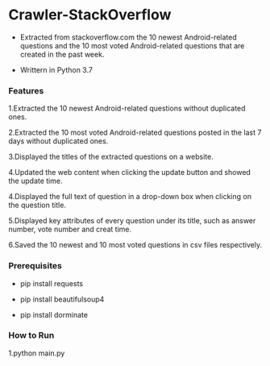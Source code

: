 # Crawler-StackOverflow
- Extracted from stackoverflow.com the 10 newest Android-related questions and the 10 most voted Android-related questions that are created in the past week.

- Writtern in Python 3.7

### Features
1.Extracted the 10 newest Android-related questions without duplicated ones.

2.Extracted the 10 most voted Android-related questions posted in the last 7 days without duplicated ones.

3.Displayed the titles of the extracted questions on a website.

4.Updated the web content when clicking the update button and showed the update time.<new>
  
4.Displayed the full text of question in a drop-down box when clicking on the question title.

5.Displayed key attributes of every question under its title, such as answer number, vote number and creat time.<new>
  
6.Saved the 10 newest and 10 most voted questions in csv files respectively.<new>

### Prerequisites
- pip install requests

- pip install beautifulsoup4

- pip install dorminate

### How to Run
1.python main.py
